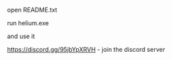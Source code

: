 open README.txt 

run helium.exe 

and use it

https://discord.gg/95jbYpXRVH - join the discord server
